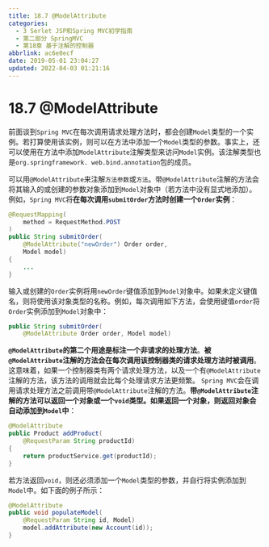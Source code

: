 ```yaml
---
title: 18.7 @ModelAttribute
categories: 
  - 3 Serlet JSP和Spring MVC初学指南
  - 第二部分 SpringMVC
  - 第18章 基于注解的控制器
abbrlink: ac6e0ecf
date: 2019-05-01 23:04:27
updated: 2022-04-03 01:21:16
---
```

# 18.7 @ModelAttribute #
前面谈到`Spring MVC`在每次调用请求处理方法时，都会创建`Model`类型的一个实例。若打算使用该实例，则可以在方法中添加一个`Model`类型的参数。事实上，还可以使用在方法中添加`ModelAttribute`注解类型来访问`Model`实例。该注解类型也是`org.springframework. web.bind.annotation`包的成员。

可以用`@ModelAttribute`来注解`方法参数`或`方法`。带`@ModelAttribute`注解的方法会将其输入的或创建的参数对象添加到`Model`对象中（若方法中没有显式地添加）。例如，`Spring MVC`将**在每次调用`submitOrder`方法时创建一个`Order`实例**：
```java
@RequestMapping(
    method = RequestMethod.POST
)
public String submitOrder(
    @ModelAttribute("newOrder") Order order,
    Model model) 
{
    ...
}
```
输入或创建的`Order`实例将用`newOrder`键值添加到`Model`对象中。如果未定义键值名，则将使用该对象类型的名称。例如，每次调用如下方法，会使用键值`order`将`Order`实例添加到`Model`对象中：
```java
public String submitOrder(
    @ModelAttribute Order order, Model model)
```
**`@ModelAttribute`的第二个用途是标注一个非请求的处理方法**。**被`@ModelAttribute`注解的方法会在每次调用该控制器类的请求处理方法时被调用**。这意味着，如果一个控制器类有两个请求处理方法，以及一个有`@ModelAttribute`注解的方法，该方法的调用就会比每个处理请求方法更频繁。
`Spring MVC`会在调用请求处理方法之前调用带`@ModelAttribute`注解的方法。**带`@ModelAttribute`注解的方法可以返回一个对象或一个`void`类型。如果返回一个对象，则返回对象会自动添加到`Model`中**：
```java
@ModelAttribute
public Product addProduct(
    @RequestParam String productId) 
{
    return productService.get(productId);
}
```
若方法返回`void`，则还必须添加一个`Model`类型的参数，并自行将实例添加到`Model`中。如下面的例子所示：
```java
@ModelAttribute
public void populateModel(
    @RequestParam String id, Model)
    model.addAttribute(new Account(id));
}
```

